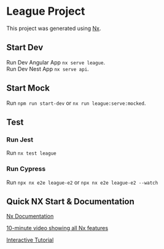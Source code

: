 # League Project

This project was generated using [Nx](https://nx.dev).

## Start Dev

Run Dev Angular App `nx serve league`. <br>
Run Dev Nest App `nx serve api`.

## Start Mock

Run `npm run start-dev` or `nx run league:serve:mocked`.

## Test

### Run Jest

Run `nx test league`

### Run Cypress

Run `npx nx e2e league-e2` or `npx nx e2e league-e2 --watch`

## Quick NX Start & Documentation

[Nx Documentation](https://nx.dev/angular)

[10-minute video showing all Nx features](https://nx.dev/getting-started/intro)

[Interactive Tutorial](https://nx.dev/tutorial/01-create-application)
